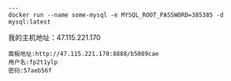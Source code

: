 ```shell
--- 
docker run --name some-mysql -e MYSQL_ROOT_PASSWORD=385385 -d mysql:latest

```



我的主机地址：47.115.221.170 

```
面板地址:http://47.115.221.170:8888/b5089cae
用户名:fp2t1ylp
密码:57aeb56f
```
